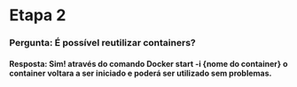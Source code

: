 # Etapa 2
### Pergunta: É possível reutilizar containers?
#### Resposta: Sim! através do comando Docker start -i {nome do container} o container voltara a ser iniciado e poderá ser utilizado sem problemas.
![]()
